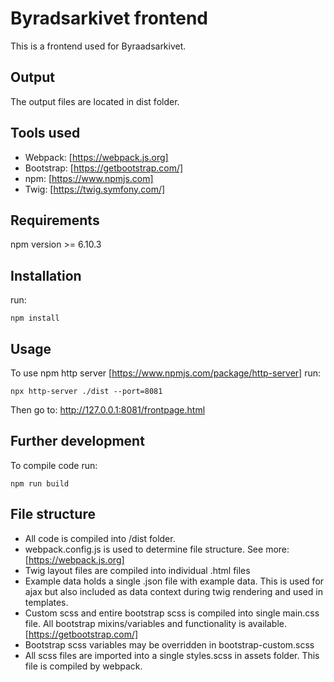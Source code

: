# Byradsarkivet frontend
This is a frontend used for Byraadsarkivet.

## Output
The output files are located in dist folder.

## Tools used
- Webpack: [https://webpack.js.org]
- Bootstrap: [https://getbootstrap.com/]
- npm: [https://www.npmjs.com]
- Twig: [https://twig.symfony.com/]

## Requirements
npm version >= 6.10.3

## Installation
run:
```
npm install
```
## Usage
To use npm http server [https://www.npmjs.com/package/http-server] run:
```
npx http-server ./dist --port=8081
```
Then go to: http://127.0.0.1:8081/frontpage.html

## Further development
To compile code run:
```
npm run build
```

## File structure
* All code is compiled into /dist folder.
* webpack.config.js is used to determine file structure. See more: 
  [https://webpack.js.org]
* Twig layout files are compiled into individual .html files
* Example data holds a single .json file with example data. This is used
  for ajax but also included as data context during twig rendering and
  used in templates.
* Custom scss and entire bootstrap scss is compiled into single main.css
  file. All bootstrap mixins/variables and functionality is available.
  [https://getbootstrap.com/]
* Bootstrap scss variables may be overridden in bootstrap-custom.scss
* All scss files are imported into a single styles.scss in assets
  folder. This file is compiled by webpack.
